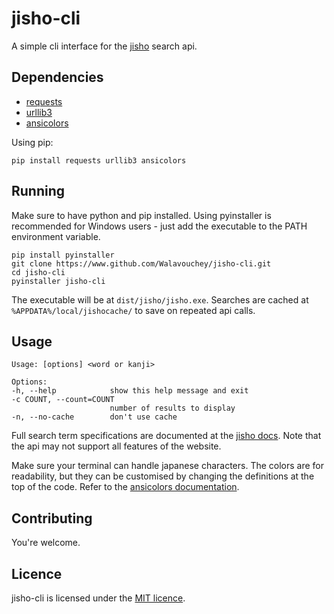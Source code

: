 # jisho-cli

A simple cli interface for the [jisho](https://jisho.org) search api.

## Dependencies

- [requests](https://requests.readthedocs.io/en/master)
- [urllib3](https://pypi.org/project/urllib3)
- [ansicolors](https://pypi.org/project/ansicolors)

Using pip:

```
pip install requests urllib3 ansicolors
```

## Running

Make sure to have python and pip installed. Using pyinstaller is recommended for Windows users - just add the executable to the PATH environment variable.

```
pip install pyinstaller
git clone https://www.github.com/Walavouchey/jisho-cli.git
cd jisho-cli
pyinstaller jisho-cli
```

The executable will be at `dist/jisho/jisho.exe`. Searches are cached at `%APPDATA%/local/jishocache/` to save on repeated api calls.

## Usage

```
Usage: [options] <word or kanji>

Options:
-h, --help            show this help message and exit
-c COUNT, --count=COUNT
                      number of results to display
-n, --no-cache        don't use cache
```

Full search term specifications are documented at the [jisho docs](https://jisho.org/docs). Note that the api may not support all features of the website.

Make sure your terminal can handle japanese characters. The colors are for readability, but they can be customised by changing the definitions at the top of the code. Refer to the [ansicolors documentation](https://pypi.org/project/ansicolors).

## Contributing

You're welcome.

## Licence

jisho-cli is licensed under the [MIT licence](https://opensource.org/licenses/mit).
